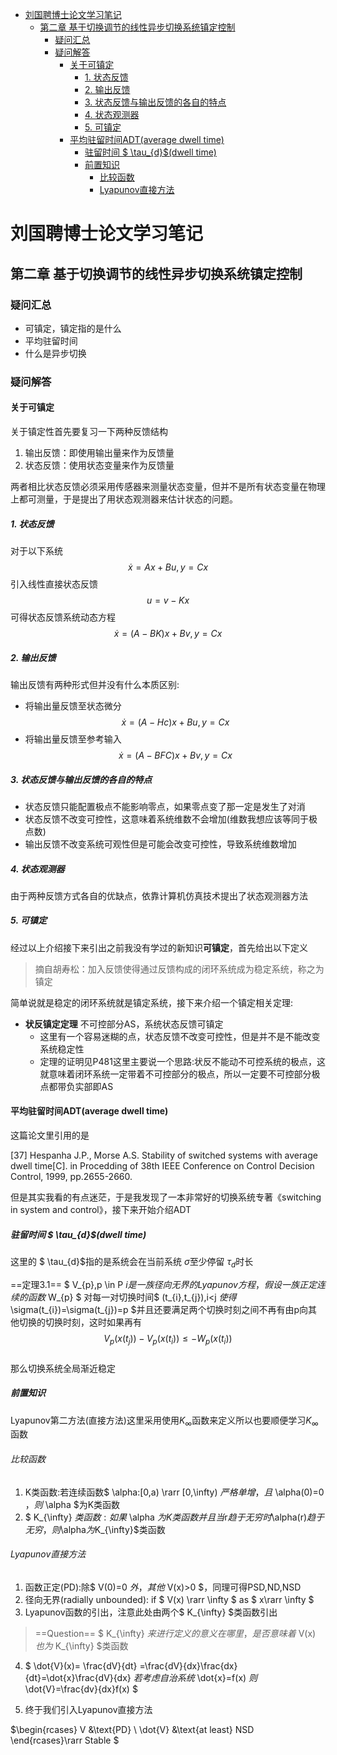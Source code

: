 <!-- @import "[TOC]" {cmd="toc" depthFrom=1 depthTo=6 orderedList=false} -->

<!-- code_chunk_output -->

- [刘国聘博士论文学习笔记](#刘国聘博士论文学习笔记)
  - [第二章 基于切换调节的线性异步切换系统镇定控制](#第二章-基于切换调节的线性异步切换系统镇定控制)
    - [疑问汇总](#疑问汇总)
    - [疑问解答](#疑问解答)
      - [关于可镇定](#关于可镇定)
        - [1. 状态反馈](#1-状态反馈)
        - [2. 输出反馈](#2-输出反馈)
        - [3. 状态反馈与输出反馈的各自的特点](#3-状态反馈与输出反馈的各自的特点)
        - [4. 状态观测器](#4-状态观测器)
        - [5. 可镇定](#5-可镇定)
      - [平均驻留时间ADT(average dwell time)](#平均驻留时间adtaverage-dwell-time)
        - [驻留时间 $ \tau_{d}$(dwell time)](#驻留时间-tau_ddwell-time)
        - [前置知识](#前置知识)
          - [比较函数](#比较函数)
          - [Lyapunov直接方法](#lyapunov直接方法)

<!-- /code_chunk_output -->


# 刘国聘博士论文学习笔记

## 第二章 基于切换调节的线性异步切换系统镇定控制

### 疑问汇总


* 可镇定，镇定指的是什么
* 平均驻留时间
* 什么是异步切换

### 疑问解答

#### 关于可镇定
关于镇定性首先要复习一下两种反馈结构

1. 输出反馈：即使用输出量来作为反馈量
2. 状态反馈：使用状态变量来作为反馈量

两者相比状态反馈必须采用传感器来测量状态变量，但并不是所有状态变量在物理上都可测量，于是提出了用状态观测器来估计状态的问题。

##### 1. 状态反馈
对于以下系统
$$ \dot{x}=Ax+Bu,y=Cx $$
引入线性直接状态反馈
$$u=v-Kx$$
可得状态反馈系统动态方程
$$\dot{x}=(A-BK)x+Bv,y=Cx$$
##### 2. 输出反馈
输出反馈有两种形式但并没有什么本质区别:
* 将输出量反馈至状态微分   $$ \dot{x}=(A-Hc)x+Bu,y=Cx $$ 
* 将输出量反馈至参考输入    $$ \dot{x}=(A-BFC)x+Bv,y=Cx $$
##### 3. 状态反馈与输出反馈的各自的特点
* 状态反馈只能配置极点不能影响零点，如果零点变了那一定是发生了对消
* 状态反馈不改变可控性，这意味着系统维数不会增加(维数我想应该等同于极点数)
* 输出反馈不改变系统可观性但是可能会改变可控性，导致系统维数增加
##### 4. 状态观测器
由于两种反馈方式各自的优缺点，依靠计算机仿真技术提出了状态观测器方法
##### 5. 可镇定
经过以上介绍接下来引出之前我没有学过的新知识**可镇定**，首先给出以下定义
> 摘自胡寿松：加入反馈使得通过反馈构成的闭环系统成为稳定系统，称之为镇定

简单说就是稳定的闭环系统就是镇定系统，接下来介绍一个镇定相关定理:
* **状反镇定定理** 不可控部分AS，系统状态反馈可镇定
    * 这里有一个容易迷糊的点，状态反馈不改变可控性，但是并不是不能改变系统稳定性
    * 定理的证明见P481这里主要说一个思路:状反不能动不可控系统的极点，这就意味着闭环系统一定带着不可控部分的极点，所以一定要不可控部分极点都带负实部即AS

#### 平均驻留时间ADT(average dwell time)
这篇论文里引用的是

[37] Hespanha J.P., Morse A.S. Stability of switched systems with average dwell time[C]. in Procedding of 38th IEEE Conference on Control Decision Control, 1999, pp.2655-2660.

但是其实我看的有点迷茫，于是我发现了一本非常好的切换系统专著《switching in system and control》，接下来开始介绍ADT

##### 驻留时间 $ \tau_{d}$(dwell time)
这里的 $ \tau_{d}$指的是系统会在当前系统 $\sigma$至少停留 $\tau_{d}$时长

==定理3.1== $ V_{p},p \in P $i是一族径向无界的Lyapunov方程，假设一族正定连续的函数$ W_{p} $ 对每一对切换时间$ (t_{i},t_{j}),i<j $使得$ \sigma(t_{i})=\sigma(t_{j})=p $并且还要满足两个切换时刻之间不再有由p向其他切换的切换时刻，这时如果再有
$$
V_{p}(x(t_{j}))-V_{p}(x(t_{i})) \le -W_{p}(x(t_{i}))
$$  
那么切换系统全局渐近稳定




##### 前置知识
Lyapunov第二方法(直接方法)这里采用使用$K_{\infty}$函数来定义所以也要顺便学习$K_{\infty}$函数

###### 比较函数
1. K类函数:若连续函数$ \alpha:[0,a) \rarr [0,\infty) $严格单增，且$ \alpha(0)=0 $，则$ \alpha $为K类函数
2. $ K_{\infty} $类函数:如果$ \alpha $为K类函数并且当$r$趋于无穷时$\alpha(r)$趋于无穷，则$\alpha$为$K_{\infty}$类函数

###### Lyapunov直接方法
1. 函数正定(PD):除$ V(0)=0 $外，其他$ V(x)>0 $，同理可得PSD,ND,NSD
2. 径向无界(radially unbounded): if $ V(x) \rarr \infty   $ as $ x\rarr \infty $  
3. Lyapunov函数的引出，注意此处由两个$ K_{\infty} $类函数引出
> ==Question==
> $ K_{\infty} $来进行定义的意义在哪里，是否意味着$ V(x) $也为$ K_{\infty} $类函数

4. $ \dot{V}(x)= \frac{dV}{dt} =\frac{dV}{dx}\frac{dx}{dt}=\dot{x}\frac{dV}{dx} $若考虑自治系统$ \dot{x}=f(x) $则$ \dot{V}=\frac{dv}{dx}f(x) $

5. 终于我们引入Lyapunov直接方法

$\begin{rcases}
V &\text{PD} \\
\dot{V} &\text{at least} NSD 
\end{rcases}\rarr Stable
$























